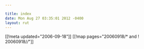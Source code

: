```yaml
---

title: index
date: Mon Aug 27 03:35:01 2012 -0400
layout: rut
---
```


[[!meta updated="2006-09-18"]]
[[!map pages="20060918/* and ! 20060918/*/*"]]
